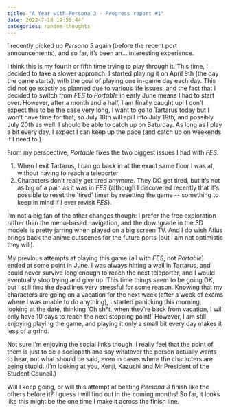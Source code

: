 ```yaml
---
title: "A Year with Persona 3 - Progress report #1"
date: 2022-7-18 19:59:44"
categories: random-thoughts
---
```

I recently picked up *Persona 3* again (before the recent port announcements), and so far, it’s been an… interesting experience.

I think this is my fourth or fifth time trying to play through it. This time, I decided to take a slower approach: I started playing it on April 9th (the day the game starts), with the goal of playing one in-game day each day. This did not go exactly as planned due to various life issues, and the fact that I decided to switch from *FES* to *Portable* in early June means I had to start over. However, after a month and a half, I am finally caught up! I don’t expect this to be the case very long, I want to go to Tartarus today but I won’t have time for that, so July 18th will spill into July 19th, and possibly July 20th as well. I should be able to catch up on Saturday. As long as I play a bit every day, I expect I can keep up the pace (and catch up on weekends if I need to.)

From my perspective, *Portable* fixes the two biggest issues I had with *FES*:
1. When I exit Tartarus, I can go back in at the exact same floor I was at, without having to reach a teleporter
2. Characters don’t really get tired anymore. They DO get tired, but it’s not as big of a pain as it was in *FES* (although I discovered recently that it's possible to reset the 'tired' timer by resetting the game -- something to keep in mind if I ever revisit *FES*).

I’m not a big fan of the other changes though: I prefer the free exploration rather than the menu-based navigation, and the downgrade in the 3D models is pretty jarring when played on a big screen TV. And I do wish Atlus brings back the anime cutscenes for the future ports (but I am not optimistic they will).

My previous attempts at playing this game (all with *FES*, not *Portable*) ended at some point in June. I was always hitting a wall in Tartarus, and could never survive long enough to reach the next teleporter, and I would eventually stop trying and give up. This time things seem to be going OK, but I still find the deadlines very stressful for some reason. Knowing that my characters are going on a vacation for the next week (after a week of exams where I was unable to do anything), I started panicking this morning, looking at the date, thinking ‘Oh sh*t, when they’re back from vacation, I will only have 10 days to reach the next stopping point!’ However, I am still enjoying playing the game, and playing it only a small bit every day makes it less of a grind.

Not sure I’m enjoying the social links though. I really feel that the point of them is just to be a sociopath and say whatever the person actually wants to hear, not what should be said, even in cases where the characters are being stupid. (I’m looking at you, Kenji, Kazushi and Mr President of the Student Council.)

Will I keep going, or will this attempt at beating *Persona 3* finish like the others before it? I guess I will find out in the coming months! So far, it looks like this might be the one time I make it across the finish line.
